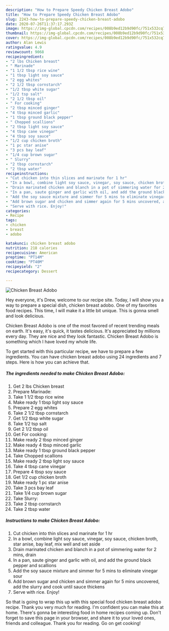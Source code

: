 ```yaml
---
description: "How to Prepare Speedy Chicken Breast Adobo"
title: "How to Prepare Speedy Chicken Breast Adobo"
slug: 2243-how-to-prepare-speedy-chicken-breast-adobo
date: 2020-07-26T11:37:17.293Z
image: https://img-global.cpcdn.com/recipes/008b9ed12b9d90fc/751x532cq70/chicken-breast-adobo-recipe-main-photo.jpg
thumbnail: https://img-global.cpcdn.com/recipes/008b9ed12b9d90fc/751x532cq70/chicken-breast-adobo-recipe-main-photo.jpg
cover: https://img-global.cpcdn.com/recipes/008b9ed12b9d90fc/751x532cq70/chicken-breast-adobo-recipe-main-photo.jpg
author: Alan Lewis
ratingvalue: 4.9
reviewcount: 9068
recipeingredient:
- "2 lbs Chicken breast"
- " Marinade"
- "1 1/2 tbsp rice wine"
- "1 tbsp light soy sauce"
- "2 egg whites"
- "2 1/2 tbsp cornstarch"
- "1/2 tbsp white sugar"
- "1/2 tsp salt"
- "2 1/2 tbsp oil"
- " For cooking"
- "2 tbsp minced ginger"
- "4 tbsp minced garlic"
- "1 tbsp ground black pepper"
- " Chopped scallions"
- "2 tbsp light soy sauce"
- "4 tbsp cane vinegar"
- "4 tbsp soy sauce"
- "1/2 cup chicken broth"
- "1 pc star anise"
- "3 pcs bay leaf"
- "1/4 cup brown sugar"
- " Slurry"
- "2 tbsp cornstarch"
- "2 tbsp water"
recipeinstructions:
- "Cut chicken into thin slices and marinate for 1 hr"
- "In a bowl, combine light soy sauce, vinegar, soy sauce, chicken broth, star anise, bay leaf, mix well and set aside"
- "Drain marinated chicken and blanch in a pot of simmering water for 2 mins, drain"
- "In a pan, saute ginger and garlic with oil, and add the ground black pepper and scallions"
- "Add the soy sauce mixture and simmer for 5 mins to eliminate vinegar sour"
- "Add brown sugar and chicken and simmer again for 5 mins uncovered, add the slurry and cook until sauce thickens"
- "Serve with rice. Enjoy!"
categories:
- Recipe
tags:
- chicken
- breast
- adobo

katakunci: chicken breast adobo 
nutrition: 218 calories
recipecuisine: American
preptime: "PT14M"
cooktime: "PT40M"
recipeyield: "2"
recipecategory: Dessert

---
```



![Chicken Breast Adobo](https://img-global.cpcdn.com/recipes/008b9ed12b9d90fc/751x532cq70/chicken-breast-adobo-recipe-main-photo.jpg)

Hey everyone, it's Drew, welcome to our recipe site. Today, I will show you a way to prepare a special dish, chicken breast adobo. One of my favorites food recipes. This time, I will make it a little bit unique. This is gonna smell and look delicious.

Chicken Breast Adobo is one of the most favored of recent trending meals on earth. It's easy, it's quick, it tastes delicious. It's appreciated by millions every day. They are nice and they look fantastic. Chicken Breast Adobo is something which I have loved my whole life.




To get started with this particular recipe, we have to prepare a few ingredients. You can have chicken breast adobo using 24 ingredients and 7 steps. Here is how you can achieve that.

<!--inarticleads1-->

##### The ingredients needed to make Chicken Breast Adobo:

1. Get 2 lbs Chicken breast
1. Prepare  Marinade:
1. Take 1 1/2 tbsp rice wine
1. Make ready 1 tbsp light soy sauce
1. Prepare 2 egg whites
1. Take 2 1/2 tbsp cornstarch
1. Get 1/2 tbsp white sugar
1. Take 1/2 tsp salt
1. Get 2 1/2 tbsp oil
1. Get  For cooking:
1. Make ready 2 tbsp minced ginger
1. Make ready 4 tbsp minced garlic
1. Make ready 1 tbsp ground black pepper
1. Take  Chopped scallions
1. Make ready 2 tbsp light soy sauce
1. Take 4 tbsp cane vinegar
1. Prepare 4 tbsp soy sauce
1. Get 1/2 cup chicken broth
1. Make ready 1 pc star anise
1. Take 3 pcs bay leaf
1. Take 1/4 cup brown sugar
1. Take  Slurry:
1. Take 2 tbsp cornstarch
1. Take 2 tbsp water




<!--inarticleads2-->

##### Instructions to make Chicken Breast Adobo:

1. Cut chicken into thin slices and marinate for 1 hr
1. In a bowl, combine light soy sauce, vinegar, soy sauce, chicken broth, star anise, bay leaf, mix well and set aside
1. Drain marinated chicken and blanch in a pot of simmering water for 2 mins, drain
1. In a pan, saute ginger and garlic with oil, and add the ground black pepper and scallions
1. Add the soy sauce mixture and simmer for 5 mins to eliminate vinegar sour
1. Add brown sugar and chicken and simmer again for 5 mins uncovered, add the slurry and cook until sauce thickens
1. Serve with rice. Enjoy!




So that is going to wrap this up with this special food chicken breast adobo recipe. Thank you very much for reading. I'm confident you can make this at home. There's gonna be interesting food in home recipes coming up. Don't forget to save this page in your browser, and share it to your loved ones, friends and colleague. Thank you for reading. Go on get cooking!
